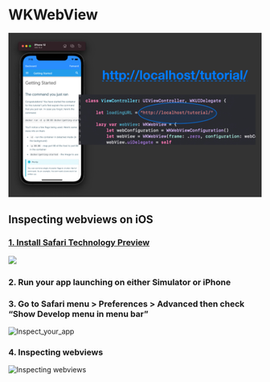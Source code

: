 # WKWebView

<img src="https://github.com/YamamotoDesu/WKWebView/blob/main/localhost.jpg" width="auto">

## Inspecting webviews on iOS

### [1. Install Safari Technology Preview](https://developer.apple.com/safari/download/)
<img width="848" src="https://user-images.githubusercontent.com/47273077/151646970-cb6c6886-84cf-4014-a957-6ea7b4b5b37e.png">

### 2. Run your app launching on either Simulator or iPhone

### 3. Go to Safari menu > Preferences > Advanced then check “Show Develop menu in menu bar”
<img width="878" alt="Inspect_your_app" src="https://user-images.githubusercontent.com/47273077/151647116-e327be64-236a-4fe8-a5a3-9c00fc53cfc1.png">

### 4. Inspecting webviews
<img width="1026" alt="Inspecting webviews" src="https://user-images.githubusercontent.com/47273077/151647279-e8f6c114-dc24-441d-bf5f-c391f868d65f.png">
